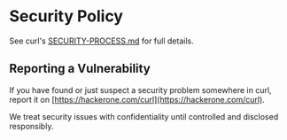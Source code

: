 <!--
Copyright (C) Daniel Stenberg, <daniel@haxx.se>, et al.
SPDX-License-Identifier: curl
-->
# Security Policy

See curl's
[SECURITY-PROCESS.md](https://github.com/curl/curl/blob/master/docs/SECURITY-PROCESS.md)
for full details.

## Reporting a Vulnerability

If you have found or just suspect a security problem somewhere in curl,
report it on [https://hackerone.com/curl](https://hackerone.com/curl).

We treat security issues with confidentiality until controlled and disclosed responsibly.
